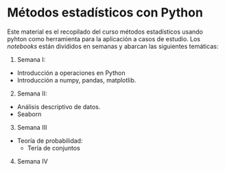 # **Métodos estadísticos con Python**

Este material es el recopilado del curso métodos estadísticos usando pyhton como herramienta para la aplicación a casos de estudio.
Los *notebooks* están divididos en semanas y abarcan las siguientes temáticas:

1. Semana I: 
  - Introducción a operaciones en Python
  - Introducción a numpy, pandas, matplotlib.
2. Semana II: 
  - Análisis descriptivo de datos.
  - Seaborn
3. Semana III
  - Teoría de probabilidad:
    - Tería de conjuntos

4. Semana IV   


 
